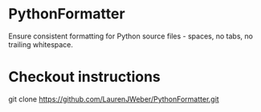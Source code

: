 # PythonFormatter
Ensure consistent formatting for Python source files - spaces, no tabs, no trailing whitespace.
# Checkout instructions
git clone https://github.com/LaurenJWeber/PythonFormatter.git
